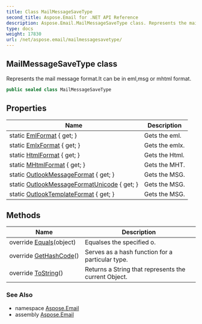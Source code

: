 ```yaml
---
title: Class MailMessageSaveType
second_title: Aspose.Email for .NET API Reference
description: Aspose.Email.MailMessageSaveType class. Represents the mail message format.It can be in emlmsg or mhtml format
type: docs
weight: 17830
url: /net/aspose.email/mailmessagesavetype/
---
```

## MailMessageSaveType class

Represents the mail message format.It can be in eml,msg or mhtml format.

```csharp
public sealed class MailMessageSaveType
```

## Properties

| Name | Description |
| --- | --- |
| static [EmlFormat](../../aspose.email/mailmessagesavetype/emlformat/) { get; } | Gets the eml. |
| static [EmlxFormat](../../aspose.email/mailmessagesavetype/emlxformat/) { get; } | Gets the emlx. |
| static [HtmlFormat](../../aspose.email/mailmessagesavetype/htmlformat/) { get; } | Gets the Html. |
| static [MHtmlFormat](../../aspose.email/mailmessagesavetype/mhtmlformat/) { get; } | Gets the MHT. |
| static [OutlookMessageFormat](../../aspose.email/mailmessagesavetype/outlookmessageformat/) { get; } | Gets the MSG. |
| static [OutlookMessageFormatUnicode](../../aspose.email/mailmessagesavetype/outlookmessageformatunicode/) { get; } | Gets the MSG. |
| static [OutlookTemplateFormat](../../aspose.email/mailmessagesavetype/outlooktemplateformat/) { get; } | Gets the MSG. |

## Methods

| Name | Description |
| --- | --- |
| override [Equals](../../aspose.email/mailmessagesavetype/equals/)(object) | Equalses the specified o. |
| override [GetHashCode](../../aspose.email/mailmessagesavetype/gethashcode/)() | Serves as a hash function for a particular type. |
| override [ToString](../../aspose.email/mailmessagesavetype/tostring/)() | Returns a String that represents the current Object. |

### See Also

* namespace [Aspose.Email](../../aspose.email/)
* assembly [Aspose.Email](../../)


